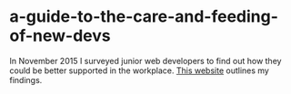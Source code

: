 # a-guide-to-the-care-and-feeding-of-new-devs
In November 2015 I surveyed junior web developers to find out how they could be better supported in the workplace. [This website](http://amysimmons.github.io/a-guide-to-the-care-and-feeding-of-new-devs/) outlines my findings.
